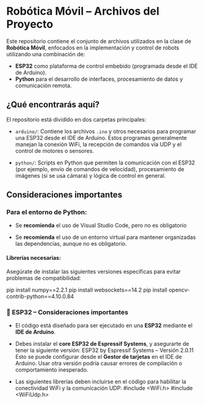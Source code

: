 # Robótica Móvil – Archivos del Proyecto

Este repositorio contiene el conjunto de archivos utilizados en la clase de **Robótica Móvil**, enfocados en la implementación y control de robots utilizando una combinación de:

- **ESP32** como plataforma de control embebido (programada desde el IDE de Arduino).
- **Python** para el desarrollo de interfaces, procesamiento de datos y comunicación remota.

## ¿Qué encontrarás aquí?

El repositorio está dividido en dos carpetas principales:

- `arduino/`: Contiene los archivos `.ino` y otros necesarios para programar una ESP32 desde el IDE de Arduino. Estos programas generalmente manejan la conexión WiFi, la recepción de comandos vía UDP y el control de motores o sensores.

- `python/`: Scripts en Python que permiten la comunicación con el ESP32 (por ejemplo, envío de comandos de velocidad), procesamiento de imágenes (si se usa cámara) y lógica de control en general.


## Consideraciones importantes

### Para el entorno de **Python**:

- Se **recomienda** el uso de Visual Studio Code, pero no es obligatorio 

- Se **recomienda** el uso de un entorno virtual para mantener organizadas las dependencias, aunque no es obligatorio.

#### Librerías necesarias:

Asegúrate de instalar las siguientes versiones específicas para evitar problemas de compatibilidad:

pip install numpy==2.2.1
pip install websockets==14.2
pip install opencv-contrib-python==4.10.0.84

### 🔧 ESP32 – Consideraciones importantes

- El código está diseñado para ser ejecutado en una **ESP32** mediante el **IDE de Arduino**.
- Debes instalar el **core ESP32 de Espressif Systems**, y asegurarte de tener la siguiente versión:
  ESP32 by Espressif Systems – Versión 2.0.11
Esto se puede configurar desde el **Gestor de tarjetas** en el IDE de Arduino. Usar otra versión podría causar errores de compilación o comportamiento inesperado.

- Las siguientes librerías deben incluirse en el código para habilitar la conectividad WiFi y la comunicación UDP:
#include <WiFi.h>
#include <WiFiUdp.h>

